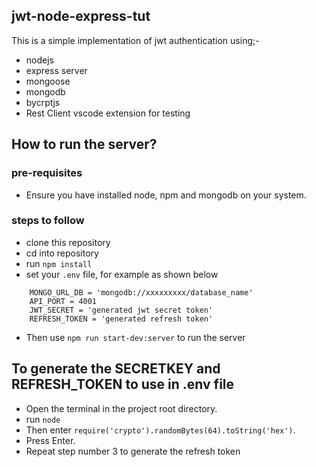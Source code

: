 ## jwt-node-express-tut
This is a simple implementation of jwt authentication using;-
- nodejs
- express server
- mongoose
- mongodb
- bycrptjs
- Rest Client vscode extension for testing

## How to run the server?
### pre-requisites 
- Ensure you have installed node, npm and mongodb on your system.

### steps to follow
- clone this repository
- cd into repository
- run `npm install`
- set your `.env` file, for example as shown below
``` 
    MONGO_URL_DB = 'mongodb://xxxxxxxxx/database_name'
    API_PORT = 4001
    JWT_SECRET = 'generated jwt secret token'
    REFRESH_TOKEN = 'generated refresh token'
```
- Then use `npm run start-dev:server` to run the server

## To generate the SECRETKEY and REFRESH_TOKEN to use in .env file
- Open the terminal in the project root directory.
- run `node`
- Then enter `require('crypto').randomBytes(64).toString('hex')`.
- Press Enter.
- Repeat step number 3 to generate the refresh token